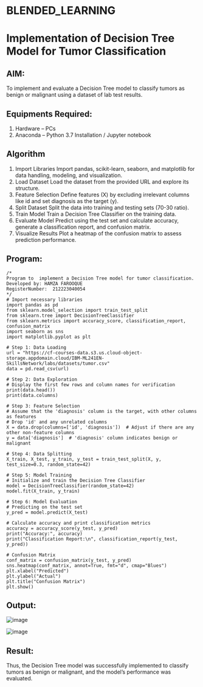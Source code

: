# BLENDED_LEARNING
# Implementation of Decision Tree Model for Tumor Classification

## AIM:
To implement and evaluate a Decision Tree model to classify tumors as benign or malignant using a dataset of lab test results.

## Equipments Required:
1. Hardware – PCs
2. Anaconda – Python 3.7 Installation / Jupyter notebook

## Algorithm
1. Import Libraries
Import pandas, scikit-learn, seaborn, and matplotlib for data handling, modeling, and visualization.
2. Load Dataset
Load the dataset from the provided URL and explore its structure.
3. Feature Selection
Define features (X) by excluding irrelevant columns like id and set diagnosis as the target (y).
4. Split Dataset
Split the data into training and testing sets (70-30 ratio).
5. Train Model
Train a Decision Tree Classifier on the training data.
6. Evaluate Model
Predict using the test set and calculate accuracy, generate a classification report, and confusion matrix.
7. Visualize Results
Plot a heatmap of the confusion matrix to assess prediction performance.
## Program:
```
/*
Program to  implement a Decision Tree model for tumor classification.
Developed by: HAMZA FAROOQUE
RegisterNumber:  212223040054
*/
# Import necessary libraries
import pandas as pd
from sklearn.model_selection import train_test_split
from sklearn.tree import DecisionTreeClassifier
from sklearn.metrics import accuracy_score, classification_report, confusion_matrix
import seaborn as sns
import matplotlib.pyplot as plt

# Step 1: Data Loading
url = "https://cf-courses-data.s3.us.cloud-object-storage.appdomain.cloud/IBM-ML241EN-SkillsNetwork/labs/datasets/tumor.csv"
data = pd.read_csv(url)

# Step 2: Data Exploration
# Display the first few rows and column names for verification
print(data.head())
print(data.columns)

# Step 3: Feature Selection
# Assume that the 'diagnosis' column is the target, with other columns as features
# Drop 'id' and any unrelated columns
X = data.drop(columns=['id', 'diagnosis'])  # Adjust if there are any other non-feature columns
y = data['diagnosis']  # 'diagnosis' column indicates benign or malignant

# Step 4: Data Splitting
X_train, X_test, y_train, y_test = train_test_split(X, y, test_size=0.3, random_state=42)

# Step 5: Model Training
# Initialize and train the Decision Tree Classifier
model = DecisionTreeClassifier(random_state=42)
model.fit(X_train, y_train)

# Step 6: Model Evaluation
# Predicting on the test set
y_pred = model.predict(X_test)

# Calculate accuracy and print classification metrics
accuracy = accuracy_score(y_test, y_pred)
print("Accuracy:", accuracy)
print("Classification Report:\n", classification_report(y_test, y_pred))

# Confusion Matrix
conf_matrix = confusion_matrix(y_test, y_pred)
sns.heatmap(conf_matrix, annot=True, fmt="d", cmap="Blues")
plt.xlabel("Predicted")
plt.ylabel("Actual")
plt.title("Confusion Matrix")
plt.show()

```

## Output:
![image](https://github.com/user-attachments/assets/d9ab7a38-a867-4306-b5d5-fe68f30cd2d8)

![image](https://github.com/user-attachments/assets/e26c2513-f36b-4e8d-9bb7-cc19a5f161f0)


## Result:
Thus, the Decision Tree model was successfully implemented to classify tumors as benign or malignant, and the model’s performance was evaluated.
